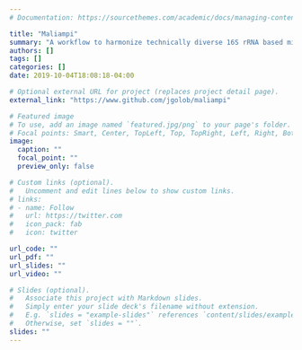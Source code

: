 ```yaml
---
# Documentation: https://sourcethemes.com/academic/docs/managing-content/

title: "Maliampi"
summary: "A workflow to harmonize technically diverse 16S rRNA based microbiome data"
authors: []
tags: []
categories: []
date: 2019-10-04T18:08:18-04:00

# Optional external URL for project (replaces project detail page).
external_link: "https://www.github.com/jgolob/maliampi"

# Featured image
# To use, add an image named `featured.jpg/png` to your page's folder.
# Focal points: Smart, Center, TopLeft, Top, TopRight, Left, Right, BottomLeft, Bottom, BottomRight.
image:
  caption: ""
  focal_point: ""
  preview_only: false

# Custom links (optional).
#   Uncomment and edit lines below to show custom links.
# links:
# - name: Follow
#   url: https://twitter.com
#   icon_pack: fab
#   icon: twitter

url_code: ""
url_pdf: ""
url_slides: ""
url_video: ""

# Slides (optional).
#   Associate this project with Markdown slides.
#   Simply enter your slide deck's filename without extension.
#   E.g. `slides = "example-slides"` references `content/slides/example-slides.md`.
#   Otherwise, set `slides = ""`.
slides: ""
---
```

